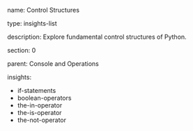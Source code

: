 name: Control Structures

type: insights-list

description: Explore fundamental control structures of Python.

section: 0

parent: Console and Operations

insights:
  - if-statements
  - boolean-operators
  - the-in-operator
  - the-is-operator
  - the-not-operator
